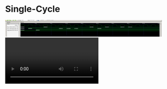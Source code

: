 # Single-Cycle
![ALU Test Results](images\alutest.png)
![F1 Lights on Vbuddy Results](test\F1Lights.mov)

